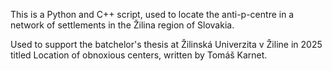 This is a Python and C++ script, used to locate the anti-p-centre in a network of settlements in the Žilina region of Slovakia.

Used to support the batchelor's thesis at Žilinská Univerzita v Žiline in 2025 titled Location of obnoxious centers, written by Tomáš Karnet.

